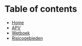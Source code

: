 # Table of contents

* [Home](README.md)
* [APV](apv.md)
* [Wetboek](wetboek.md)
* [Risicogebieden](risicogebieden.md)
